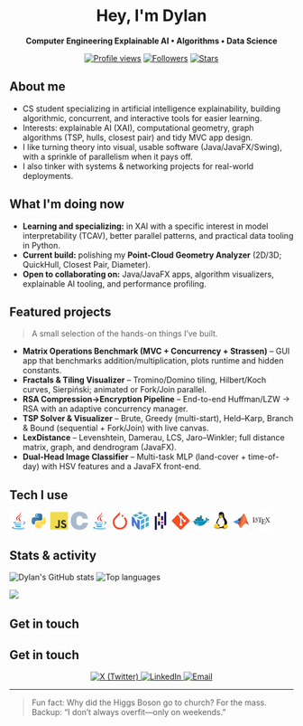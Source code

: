 <!-- Profile README – Dylan Canning Garcia -->
<!-- Tip: replace any REPO_NAME placeholders with the real repo slugs. -->

<div align="center">

# Hey, I'm **Dylan**  
**Computer Engineering  Explainable AI • Algorithms • Data Science**  

[![Profile views](https://komarev.com/ghpvc/?username=dylanluigi&label=Views&color=0e75b6&style=flat)](https://github.com/dylanluigi)
[![Followers](https://img.shields.io/github/followers/dylanluigi?style=flat&color=0e75b6)](https://github.com/dylanluigi?tab=followers)
[![Stars](https://img.shields.io/github/stars/dylanluigi?affiliations=OWNER&style=flat&color=0e75b6)](https://github.com/dylanluigi?tab=repositories)

</div>

## About me
- CS student specializing in artificial intelligence explainability, building algorithmic, concurrent, and interactive tools for easier learning.
- Interests: explainable AI (XAI), computational geometry, graph algorithms (TSP, hulls, closest pair) and tidy MVC app design.
- I like turning theory into visual, usable software (Java/JavaFX/Swing), with a sprinkle of parallelism when it pays off.
- I also tinker with systems & networking projects for real-world deployments.

## What I'm doing now
- **Learning and specializing:** in XAI with a specific interest in model interpretability (TCAV), better parallel patterns, and practical data tooling in Python.
- **Current build:** polishing my **Point-Cloud Geometry Analyzer** (2D/3D; QuickHull, Closest Pair, Diameter).
- **Open to collaborating on:** Java/JavaFX apps, algorithm visualizers, explainable AI tooling, and performance profiling.

## Featured projects
> A small selection of the hands-on things I’ve built.  

- **Matrix Operations Benchmark (MVC + Concurrency + Strassen)** – GUI app that benchmarks addition/multiplication, plots runtime and hidden constants.
- **Fractals & Tiling Visualizer** – Tromino/Domino tiling, Hilbert/Koch curves, Sierpiński; animated or Fork/Join parallel.
- **RSA Compression→Encryption Pipeline** – End-to-end Huffman/LZW → RSA with an adaptive concurrency manager.
- **TSP Solver & Visualizer** – Brute, Greedy (multi-start), Held–Karp, Branch & Bound (sequential + Fork/Join) with live canvas.
- **LexDistance** – Levenshtein, Damerau, LCS, Jaro–Winkler; full distance matrix, graph, and dendrogram (JavaFX).
- **Dual-Head Image Classifier** – Multi-task MLP (land-cover + time-of-day) with HSV features and a JavaFX front-end.

<!-- Optional: show repo cards (swap REPO_NAME with actual repo slugs)
<p align="left">
  <a href="https://github.com/dylanluigi/REPO_NAME"><img src="https://github-readme-stats-irl0gznnj-dylanluigis-projects.vercel.app/api/pin/?username=dylanluigi&repo=REPO_NAME&theme=default" /></a>
  <a href="https://github.com/dylanluigi/REPO_NAME"><img src="https://github-readme-stats-irl0gznnj-dylanluigis-projects.vercel.app/api/pin/?username=dylanluigi&repo=REPO_NAME&theme=default" /></a>
</p>
-->

## Tech I use
<p align="left">
  <!-- Languages -->
  <img src="https://raw.githubusercontent.com/devicons/devicon/master/icons/java/java-original.svg" alt="Java" height="32"/>
  <img src="https://raw.githubusercontent.com/devicons/devicon/master/icons/python/python-original.svg" alt="Python" height="32"/>
  <img src="https://raw.githubusercontent.com/devicons/devicon/master/icons/javascript/javascript-original.svg" alt="JavaScript" height="32"/>
  <img src="https://raw.githubusercontent.com/devicons/devicon/master/icons/c/c-original.svg" alt="C" height="32"/>
  <!-- UI / Frameworks -->
  <img src="https://raw.githubusercontent.com/devicons/devicon/master/icons/java/java-original.svg" alt="JavaFX/Swing" title="JavaFX/Swing" height="32"/>
  <!-- Data / ML -->
  <img src="https://raw.githubusercontent.com/devicons/devicon/master/icons/pytorch/pytorch-original.svg" alt="PyTorch" height="32"/>
  <img src="https://raw.githubusercontent.com/devicons/devicon/master/icons/numpy/numpy-original.svg" alt="NumPy" height="32"/>
  <img src="https://raw.githubusercontent.com/devicons/devicon/master/icons/pandas/pandas-original.svg" alt="pandas" height="32"/>
  <!-- Tools -->
  <img src="https://raw.githubusercontent.com/devicons/devicon/master/icons/git/git-original.svg" alt="Git" height="32"/>
  <img src="https://raw.githubusercontent.com/devicons/devicon/master/icons/docker/docker-original.svg" alt="Docker" height="32"/>
  <img src="https://raw.githubusercontent.com/devicons/devicon/master/icons/linux/linux-original.svg" alt="Linux" height="32"/>
  <img src="https://raw.githubusercontent.com/devicons/devicon/master/icons/matlab/matlab-original.svg" alt="MATLAB" height="32"/>
  <img src="https://raw.githubusercontent.com/devicons/devicon/master/icons/latex/latex-original.svg" alt="LaTeX" height="32"/>
</p>

## Stats & activity
<p align="left">
  <img height="170" src="https://github-readme-stats-six-umber-68.vercel.app/api?username=dylanluigi&show_icons=true&count_private=true&include_all_commits=true&theme=merko" alt="Dylan's GitHub stats" />
  <img height="170" src="https://github-readme-stats-six-umber-68.vercel.app/api/top-langs?username=dylanluigi&layout=compact&langs_count=10" alt="Top languages" />
</p>
<p>
  <img src="https://github-readme-stats-six-umber-68.vercel.app/api/wakatime?username=dylanluigi alt="WAKATIME" />
</p>

<!-- Optional trophies (can be noisy; keep if you like) -->
<!--
<p align="left">
  <a href="https://github.com/ryo-ma/github-profile-trophy">
    <img src="https://github-profile-trophy.vercel.app/?username=dylanluigi&margin-w=8&margin-h=8&column=7" alt="trophies"/>
  </a>
</p>
-->

## Get in touch

## Get in touch

<p align="center">
  <a href="https://twitter.com/dylanluigi2" target="_blank">
    <img src="https://img.shields.io/badge/X-@dylanluigi2-000?logo=x&logoColor=white&style=for-the-badge" alt="X (Twitter)">
  </a>
  <a href="https://www.linkedin.com/in/dylan-canning/" target="_blank">
    <img src="https://img.shields.io/badge/LinkedIn-Dylan%20Canning-0A66C2?logo=linkedin&logoColor=white&style=for-the-badge" alt="LinkedIn">
  </a>
  <a href="mailto:dylanluigicg@gmail.com">
    <img src="https://img.shields.io/badge/Email-dylanluigicg%40gmail.com-D14836?logo=gmail&logoColor=white&style=for-the-badge" alt="Email">
  </a>
</p>

---


>  Fun fact: Why did the Higgs Boson go to church? For the mass.  
>  Backup: “I don’t always overfit—only on weekends.”

<!-- Extras you can enable later:
1) Contribution snake (requires a GitHub Action):
   https://github.com/Platane/snk
2) 3D profile contributions:
   https://github.com/yoshi389111/github-profile-3d-contrib
3) Typing SVG headline:
   https://readme-typing-svg.demolab.com
-->
